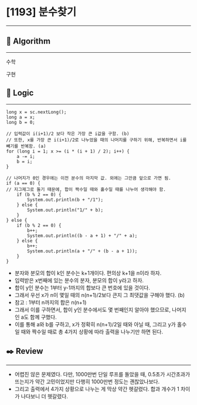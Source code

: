 # [1193] 분수찾기

---

## 📌 **Algorithm**

---

수학

구현

## 📍 **Logic**

---

```
long x = sc.nextLong();
long a = x;
long b = 0;

// 입력값이 i(i+1)/2 보다 작은 가장 큰 i값을 구함. (b)
// 또한, x를 가장 큰 i(i+1)/2로 나누었을 때의 나머지를 구하기 위해, 반복하면서 i를 빼기를 반복함. (a)
for (long i = 1; x >= (i * (i + 1) / 2); i++) {
    a -= i;
    b = i;
}

// 나머지가 0인 경우에는 이전 분수의 마지막 값. 외에는 그만큼 앞으로 가면 됨.
if (a == 0) {
// 지그제그로 돌기 때문에, 합이 짝수일 때와 홀수일 때를 나누어 생각해야 함.
    if (b % 2 == 0) {
        System.out.println(b + "/1");
    } else {
        System.out.println("1/" + b);
    }
} else {
    if (b % 2 == 0) {
        b++;
        System.out.println((b - a + 1) + "/" + a);
    } else {
        b++;
        System.out.println(a + "/" + (b - a + 1));
    }
}
```

- 분자와 분모의 합이 k인 분수는 k+1개이다. 편의상 k+1을 n이라 하자.
- 입력받은 x번째에 있는 분수의 분자, 분모의 합이 y라고 하자.
- 합이 y인 분수는 1부터 y-1까지의 합보다 큰 번호에 있을 것이다.
- 그래서 우선 x가 n이 몇일 때의 n(n+1)/2보다 큰지 그 최댓값을 구해야 했다. (b)
- 참고 : 1부터 n까지의 합은 n(n+1)
- 그래서 이를 구하면서, 합이 y인 분수에서도 몇 번째인지 알아야 했으므로, 나머지인 a도 함께 구했다.
- 이를 통해 a와 b를 구하고, x가 정확히 n(n+1)/2일 때와 아닐 때, 그리고 y가 홀수일 때와 짝수일 때로 총 4가지 상황에 따라 출력을 나누기만 하면 된다.

## ✒️ **Review**

---

- 어렵진 않은 문제였다. 다만, 1000만번 단일 루프를 돌았을 때, 0.5초가 시간초과가 뜨는지가 약간 고민이었지만 다행히 1000만번 정도는 괜찮았나보다.
- 그리고 출력에서 4가지 상황으로 나누는 게 막상 약간 헷갈렸다. 합과 개수가 1 차이가 나다보니 더 헷갈렸다.